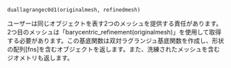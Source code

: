 ```
duallagrangec0d1(originalmesh, refinedmesh)
```

ユーザーは同じオブジェクトを表す2つのメッシュを提供する責任があります。2つ目のメッシュは「barycentric_refinement(originalmesh)」を使用して取得する必要があります。この基底関数は双対ラグランジュ基底関数を作成し、形状の配列[fns]を含むオブジェクトを返します。また、洗練されたメッシュを含むジオメトリも返します。
